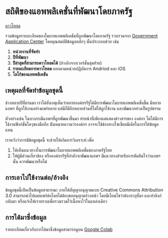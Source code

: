 # สถิติของแอพพลิเคชั่นที่พัฒนาโดยภาครัฐ

[ดาวโหลด][sheet]

รวมข้อมูลรายละเอียดของโมบายแอพพลิเคชันที่ถูกพัฒนาโดยภาครัฐ รวบรวมจาก [Government Application Center][appcenter] โดยคุณสมบัติข้อมูลหลักๆ นั้นประกอบด้วย เช่น

1. **หน่วยงานที่จัดทำ**
2. **ปีที่พัฒนา**
3. **ปีล่าสุดที่สามารถดาวโหลดได้** (อ้างอิงจากเวอร์ชั่นสุดท้าย)
4. **รายละเอียดการดาวโหลด** แยกตามหน่วยปฏิบัตการ Andriod และ iOS
5. **โลโก้ของแอพพลิเคชัน**



## เหตุผลที่จัดทำข้อมูลชุดนี้
ช่วงหลายปีที่ผ่านมา เราได้สังเกตุเห็นว่าหลายองค์กรรัฐได้มีการพัฒนาโมบายแอพพลิเคชั่นขึ้น มีหลายแอพฯ ที่ถูกใช้งานอย่างแพร่หลาย แต่มีก็มีอีกหลายส่วนที่ไม่ได้ถูกใช้งาน และพัฒนาอย่างเป็นรูปธรรม

ตัวอย่างเช่น ในบางกรณีแอพฯที่ถูกพัฒนาขึ้นมา ทำหน้าที่เพียงแค่แสดงข่าวสารของ
องค์กร ไม่ได้มีการใช้งานฟังก์ชั่นใดๆของมือถือ น้ันหมายความว่าองค์กร อาจจะใช้ช่องทางโซเซียลมีเดียในการให้ข้อมูลแทน 

เราหวังว่าการมีข้อมูลชุดนี้ จะช่วยให้เกิดการวิเคราะห์ เพื่อ 
1. ให้เห็นแนวทางในการพัฒนาโมบายแอพพลิเคชั่นของภาครัฐไทย 
2. ให้ผู้มีส่วนเกี่ยวข้อง หรือองค์กรรัฐที่กำลังจะพัฒนาแอพฯ มีแนวทางสำหรับการตัดสินใจว่าแอพฯนั้น ควรพัฒนาหรือไม่


## การเอาไปใช้งานต่อ/อ้างอิง
ข้อมูลชุดนี้เปิดเป็นข้อมูลสาธารณะ ภายใต้สัญญาอนุญาตแบบ Creative Commons Attribution 3.0 สามารถนำไปเผยแพร่ต่อโดยไม่ต้องขออนุญาตล่วงหน้า โดยมีเงื่อนไขว่าต้องระบุที่มา และทำลิงก์กลับมา หรือแจ้งให้เราทราบเพื่อรวมรวมไว้เนื้อหาไว้ในแหล่งเดียว


[appcenter]: https://apps.go.th
[colab]: https://colab.research.google.com/drive/1yjvYlU43SzexuHCBwzM_g7j4IgJtYO-A
[sheet]: https://docs.google.com/spreadsheets/d/1RHtXwGtf-PxUOnbzd5hBgAhItshddW_LqJZvB431gz4/edit?usp=sharing

## การได้มาซึ่งข้อมูล
รายละเอียดเกี่ยวกับการได้มาซึ่งข้อมูลสามารถดูบน [Google Colab][colab]
